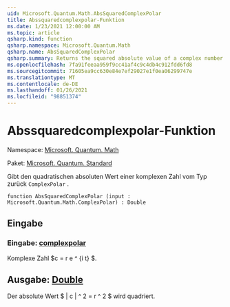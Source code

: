 ```yaml
---
uid: Microsoft.Quantum.Math.AbsSquaredComplexPolar
title: Abssquaredcomplexpolar-Funktion
ms.date: 1/23/2021 12:00:00 AM
ms.topic: article
qsharp.kind: function
qsharp.namespace: Microsoft.Quantum.Math
qsharp.name: AbsSquaredComplexPolar
qsharp.summary: Returns the squared absolute value of a complex number of type `ComplexPolar`.
ms.openlocfilehash: 7fa91feeaa959f9cc41af4c9c4db4c912fdd6fd8
ms.sourcegitcommit: 71605ea9cc630e84e7ef29027e1f0ea06299747e
ms.translationtype: MT
ms.contentlocale: de-DE
ms.lasthandoff: 01/26/2021
ms.locfileid: "98851374"
---
```

# <a name="abssquaredcomplexpolar-function"></a>Abssquaredcomplexpolar-Funktion

Namespace: [Microsoft. Quantum. Math](xref:Microsoft.Quantum.Math)

Paket: [Microsoft. Quantum. Standard](https://nuget.org/packages/Microsoft.Quantum.Standard)


Gibt den quadratischen absoluten Wert einer komplexen Zahl vom Typ zurück `ComplexPolar` .

```qsharp
function AbsSquaredComplexPolar (input : Microsoft.Quantum.Math.ComplexPolar) : Double
```


## <a name="input"></a>Eingabe

### <a name="input--complexpolar"></a>Eingabe: [complexpolar](xref:Microsoft.Quantum.Math.ComplexPolar)

Komplexe Zahl $c = r e ^ {i t} $.



## <a name="output--double"></a>Ausgabe: [Double](xref:microsoft.quantum.lang-ref.double)

Der absolute Wert $ | c | ^ 2 = r ^ 2 $ wird quadriert.